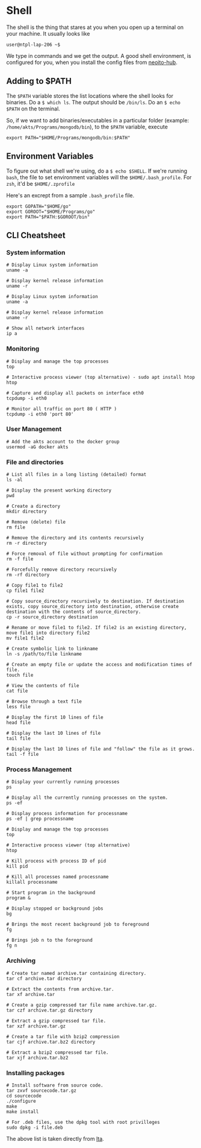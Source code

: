 # Shell

The shell is the thing that stares at you when you open up a terminal
on your machine. It usually looks like

```
user@ntpl-lap-206 ~$
```

We type in commands and we get the output. A good shell environment, is
configured for you, when you install the config files
from [neoito-hub](https://github.com/neoito-hub/dotfiles).



## Adding to $PATH

The `$PATH` variable stores the list locations where the shell looks for binaries.
Do a `$ which ls`. The output should be `/bin/ls`. Do an `$ echo $PATH` on
the terminal.

So, if we want to add binaries/executables in a particular folder
(example: `/home/akts/Programs/mongodb/bin`),
to the `$PATH` variable, execute
```
export PATH="$HOME/Programs/mongodb/bin:$PATH"
```

## Environment Variables

To figure out what shell we're using, do a `$ echo $SHELL`. If we're running
`bash`, the file to set environment variables will the `$HOME/.bash_profile`. For
`zsh`, it'd be `$HOME/.zprofile`

Here's an excrept from a sample `.bash_profile` file.
```
export GOPATH="$HOME/go"
export GOROOT="$HOME/Programs/go"
export PATH="$PATH:$GOROOT/bin"
```

## CLI Cheatsheet

### System information
```
# Display Linux system information
uname -a

# Display kernel release information
uname -r

# Display Linux system information
uname -a

# Display kernel release information
uname -r

# Show all network interfaces
ip a
```

### Monitoring
```
# Display and manage the top processes
top

# Interactive process viewer (top alternative) - sudo apt install htop
htop

# Capture and display all packets on interface eth0
tcpdump -i eth0

# Monitor all traffic on port 80 ( HTTP )
tcpdump -i eth0 'port 80'
```

### User Management
```
# Add the akts account to the docker group
usermod -aG docker akts

```
### File and directories

```
# List all files in a long listing (detailed) format
ls -al

# Display the present working directory
pwd

# Create a directory
mkdir directory

# Remove (delete) file
rm file

# Remove the directory and its contents recursively
rm -r directory

# Force removal of file without prompting for confirmation
rm -f file

# Forcefully remove directory recursively
rm -rf directory

# Copy file1 to file2
cp file1 file2

# Copy source_directory recursively to destination. If destination exists, copy source_directory into destination, otherwise create destination with the contents of source_directory.
cp -r source_directory destination

# Rename or move file1 to file2. If file2 is an existing directory, move file1 into directory file2
mv file1 file2

# Create symbolic link to linkname
ln -s /path/to/file linkname

# Create an empty file or update the access and modification times of file.
touch file

# View the contents of file
cat file

# Browse through a text file
less file

# Display the first 10 lines of file
head file

# Display the last 10 lines of file
tail file

# Display the last 10 lines of file and "follow" the file as it grows.
tail -f file
```

### Process Management
```
# Display your currently running processes
ps

# Display all the currently running processes on the system.
ps -ef

# Display process information for processname
ps -ef | grep processname

# Display and manage the top processes
top

# Interactive process viewer (top alternative)
htop

# Kill process with process ID of pid
kill pid

# Kill all processes named processname
killall processname

# Start program in the background
program &

# Display stopped or background jobs
bg

# Brings the most recent background job to foreground
fg

# Brings job n to the foreground
fg n
```

### Archiving

```
# Create tar named archive.tar containing directory.
tar cf archive.tar directory

# Extract the contents from archive.tar.
tar xf archive.tar

# Create a gzip compressed tar file name archive.tar.gz.
tar czf archive.tar.gz directory

# Extract a gzip compressed tar file.
tar xzf archive.tar.gz

# Create a tar file with bzip2 compression
tar cjf archive.tar.bz2 directory

# Extract a bzip2 compressed tar file.
tar xjf archive.tar.bz2
```

### Installing packages
```
# Install software from source code.
tar zxvf sourcecode.tar.gz
cd sourcecode
./configure
make
make install

# For .deb files, use the dpkg tool with root privilleges
sudo dpkg -i file.deb
```

The above list is taken directly from [lta](https://www.linuxtrainingacademy.com/linux-commands-cheat-sheet/).

